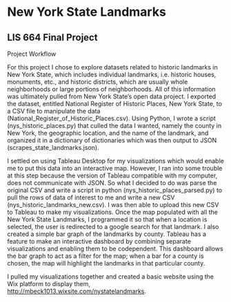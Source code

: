# New York State Landmarks
## LIS 664 Final Project

Project Workflow

For this project I chose to explore datasets related to historic landmarks in New York State, which includes individual landmarks, i.e. historic houses, monuments, etc., and historic districts, which are usually whole neighborhoods or large portions of neighborhoods. All of this information was ultimately pulled from New York State’s open data project. I exported the dataset, entitled National Register of Historic Places, New York State, to a CSV file to manipulate the data (National_Register_of_Historic_Places.csv). Using Python, I wrote a script (nys_historic_places.py) that culled the data I wanted, namely the county in New York, the geographic location, and the name of the landmark, and organized it in a dictionary of dictionaries which was then output to JSON (scrapes_state_landmarks.json).

I settled on using Tableau Desktop for my visualizations which would enable me to put this data into an interactive map.  However, I ran into some trouble at this step because the version of Tableau compatible with my computer, does not communicate with JSON. So what I decided to do was parse the original CSV and write a script in python (nys_historic_places_parsed.py) to pull the rows of data of interest to me and write a new CSV (nys_historic_landmarks_new.csv). I was then able to upload this new CSV to Tableau to make my visualizations. Once the map populated with all the New York State Landmarks, I programmed it so that when a location is selected, the user is redirected to a google search for that landmark. I also created a simple bar graph of the landmarks by county. Tableau has a feature to make an interactive dashboard by combining separate visualizations and enabling them to be codependent. This dashboard allows the bar graph to act as a filter for the map; when a bar for a county is chosen, the map will highlight the landmarks in that particular county.
 
I pulled my visualizations together and created a basic website using the Wix platform to display them, http://mbeck1013.wixsite.com/nystatelandmarks.
